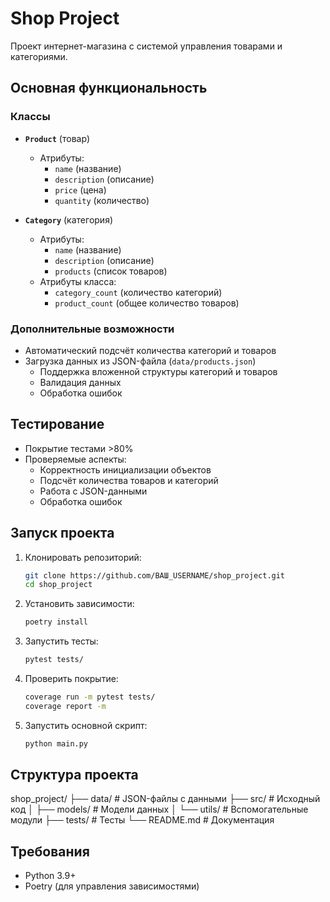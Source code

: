 # Shop Project

Проект интернет-магазина с системой управления товарами и категориями.

## Основная функциональность

### Классы
- **`Product`** (товар)
  - Атрибуты: 
    - `name` (название)
    - `description` (описание)
    - `price` (цена)
    - `quantity` (количество)
  
- **`Category`** (категория)
  - Атрибуты:
    - `name` (название)
    - `description` (описание)
    - `products` (список товаров)
  - Атрибуты класса:
    - `category_count` (количество категорий)
    - `product_count` (общее количество товаров)

### Дополнительные возможности
- Автоматический подсчёт количества категорий и товаров
- Загрузка данных из JSON-файла (`data/products.json`)
  - Поддержка вложенной структуры категорий и товаров
  - Валидация данных
  - Обработка ошибок

## Тестирование
- Покрытие тестами >80%
- Проверяемые аспекты:
  - Корректность инициализации объектов
  - Подсчёт количества товаров и категорий
  - Работа с JSON-данными
  - Обработка ошибок

## Запуск проекта

1. Клонировать репозиторий:
   ```bash
   git clone https://github.com/ВАШ_USERNAME/shop_project.git
   cd shop_project
   ```
2. Установить зависимости:
   ```bash
   poetry install
   ```
3. Запустить тесты:
   ```bash
   pytest tests/
   ```
4. Проверить покрытие:
   ```bash
   coverage run -m pytest tests/
   coverage report -m
   ```
5. Запустить основной скрипт:
    ```bash
   python main.py
   ```
   
## Структура проекта

shop_project/
├── data/                  # JSON-файлы с данными
├── src/                   # Исходный код
│   ├── models/            # Модели данных
│   └── utils/             # Вспомогательные модули
├── tests/                 # Тесты
└── README.md              # Документация

## Требования

- Python 3.9+
- Poetry (для управления зависимостями)
